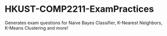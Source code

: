 # HKUST-COMP2211-ExamPractices
Generates exam questions for Naive Bayes Classifier, K-Nearest Neighbors, K-Means Clustering and more! 
